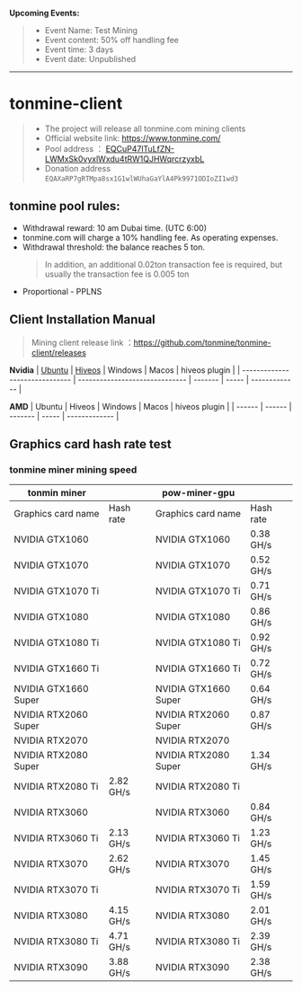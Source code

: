 **Upcoming Events:**
> * Event Name: Test Mining
> * Event content: 50% off handling fee
> * Event time: 3 days
> * Event date: Unpublished

---

# tonmine-client
> * The project will release all tonmine.com mining clients
> * Official website link: https://www.tonmine.com/
> * Pool address ： [EQCuP47lTuLfZN-LWMxSk0vyxlWxdu4tRW1QJHWqrcrzyxbL](https://ton.sh/address/EQCuP47lTuLfZN-LWMxSk0vyxlWxdu4tRW1QJHWqrcrzyxbL)
> * Donation address `EQAXaRP7gRTMpa8sx1G1wlWUhaGaYlA4Pk9971ODIoZI1wd3`


## tonmine pool rules:
* Withdrawal reward: 10 am Dubai time. (UTC 6:00)
* tonmine.com will charge a 10% handling fee. As operating expenses.
* Withdrawal threshold: the balance reaches 5 ton.
     > In addition, an additional 0.02ton transaction fee is required, but usually the transaction fee is 0.005 ton
* Proportional - PPLNS

## Client Installation Manual
> Mining client release link ：https://github.com/tonmine/tonmine-client/releases
> 
**Nvidia**
| [Ubuntu](doc/nvidia_ubuntu.md) | [Hiveos](doc/nvidia_hiveos.md) | Windows | Macos | hiveos plugin |
| ------------------------------ | ------------------------------ | ------- | ----- | ------------- |

**AMD**
| Ubuntu | Hiveos | Windows | Macos | hiveos plugin |
| ------ | ------ | ------- | ----- | ------------- |

## Graphics card hash rate test

### tonmine miner mining speed
| tonmin miner         |           | pow-miner-gpu        |           |
|----------------------|-----------|----------------------|-----------|
| Graphics card name   | Hash rate | Graphics card name   | Hash rate |
| NVIDIA GTX1060       |           | NVIDIA GTX1060       | 0.38 GH/s |
| NVIDIA GTX1070       |           | NVIDIA GTX1070       | 0.52 GH/s |
| NVIDIA GTX1070 Ti    |           | NVIDIA GTX1070 Ti    | 0.71 GH/s |
| NVIDIA GTX1080       |           | NVIDIA GTX1080       | 0.86 GH/s |
| NVIDIA GTX1080 Ti    |           | NVIDIA GTX1080 Ti    | 0.92 GH/s |
| NVIDIA GTX1660 Ti    |           | NVIDIA GTX1660 Ti    | 0.72 GH/s |
| NVIDIA GTX1660 Super |           | NVIDIA GTX1660 Super | 0.64 GH/s |
| NVIDIA RTX2060 Super |           | NVIDIA RTX2060 Super | 0.87 GH/s |
| NVIDIA RTX2070       |           | NVIDIA RTX2070       |           |
| NVIDIA RTX2080 Super |           | NVIDIA RTX2080 Super | 1.34 GH/s |
| NVIDIA RTX2080 Ti    | 2.82 GH/s | NVIDIA RTX2080 Ti    |           |
| NVIDIA RTX3060       |           | NVIDIA RTX3060       | 0.84 GH/s |
| NVIDIA RTX3060 Ti    | 2.13 GH/s | NVIDIA RTX3060 Ti    | 1.23 GH/s |
| NVIDIA RTX3070       | 2.62 GH/s | NVIDIA RTX3070       | 1.45 GH/s |
| NVIDIA RTX3070 Ti    |           | NVIDIA RTX3070 Ti    | 1.59 GH/s |
| NVIDIA RTX3080       | 4.15 GH/s | NVIDIA RTX3080       | 2.01 GH/s |
| NVIDIA RTX3080 Ti    | 4.71 GH/s | NVIDIA RTX3080 Ti    | 2.39 GH/s |
| NVIDIA RTX3090       | 3.88 GH/s | NVIDIA RTX3090       | 2.38 GH/s |

### 